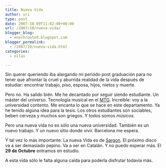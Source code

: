```yaml
---
title: Nueva Vida
author: uri
type: post
date: 2007-10-09T11:02:00+00:00
url: /2007/10/nueva-vida/
blogger_blog:
  - enochrooted.blogspot.com
blogger_permalink:
  - /2007/10/nueva-vida.html
categories:
  - ollas

---
```

Sin querer queriendo iba alargando mi periódo post graduación para no tener que afrontar la cruel y aburrida realidad de la vida después de estudiar: encontrar trabajo, piso, esposa, hijos, nietos y muerte.

Pero no. Ha salido bién. Me he decantado por seguir siendo estudiante. Un máster del universo. Tecnología musical en el [MTG][1]. Increíble: voy a la universidad contento. Me encanta lo que se hace en este departamento. Ya he tenido alguna idea para la tesis. Los otros estudiantes son sociables, beben cerveza y muchos son griegos. Y todos somos <span style="font-style:italic;">músicos</span>.

Pero una nueva vida no es sólo una nueva universidad. También es un nuevo trabajo. Y un nuevo sitio donde vivir. Barcelona me espera.

Y tal vez lo más importante: La nueva Vida es de [Sargon][2]. El próximo disco va a ser demasiado pepino. Va a ser en Catalán. Y no puedo esperar más. El <span style="font-weight:bold;">29 de Octubre</span> entramos en estudio.

A esta vida sólo le falta alguna caída para poderla disfrutar todavía más.

 [1]: http://www.iua.upf.edu/mtg/
 [2]: http://www.sargonmetal.com